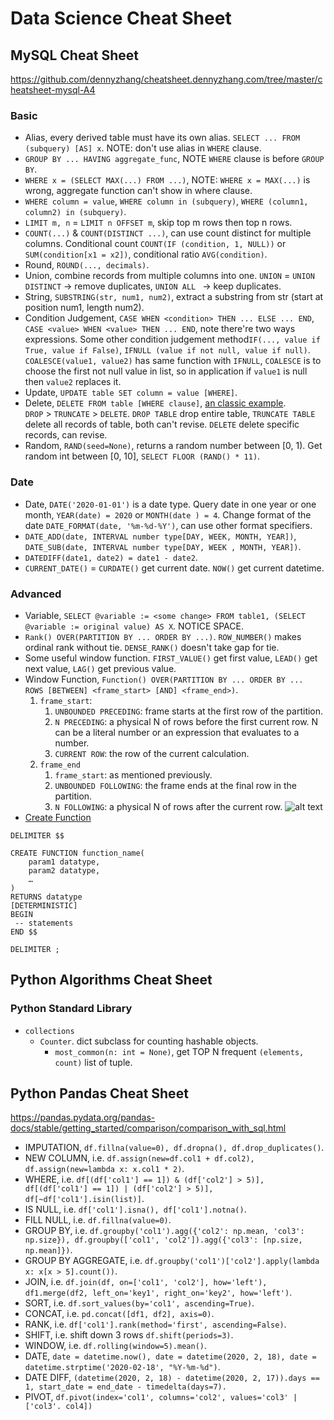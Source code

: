 # Data Science Cheat Sheet

## MySQL Cheat Sheet

https://github.com/dennyzhang/cheatsheet.dennyzhang.com/tree/master/cheatsheet-mysql-A4

### Basic
- Alias, every derived table must have its own alias. `SELECT ... FROM (subquery) [AS] x`. NOTE: don't use alias in
 `WHERE` clause.
- `GROUP BY ... HAVING aggregate_func`, NOTE `WHERE` clause is before `GROUP BY`.
- `WHERE x = (SELECT MAX(...) FROM ...)`, NOTE: `WHERE x = MAX(...)` is wrong, aggregate function can't show in where
 clause.
- `WHERE column = value`, `WHERE column in (subquery)`, `WHERE (column1, column2) in (subquery)`.
- `LIMIT m, n` = `LIMIT n OFFSET m`, skip top m rows then top n rows.
- `COUNT(...)` & `COUNT(DISTINCT ...)`, can use count distinct for multiple columns. Conditional count `COUNT(IF
(condition, 1, NULL))` or `SUM(condition[x1 = x2])`, conditional ratio `AVG(condition)`.
- Round, `ROUND(..., decimals)`.
- Union, combine records from multiple columns into one. `UNION` = `UNION DISTINCT` -> remove duplicates, `UNION ALL
` -> keep duplicates.
- String, `SUBSTRING(str, num1, num2)`, extract a substring from str (start at position num1, length num2).
- Condition Judgement, `CASE WHEN <condition> THEN ... ELSE ... END`, `CASE <value> WHEN <value> THEN ... END`, note
 there're two ways expressions. Some other condition judgement method`IF(..., value if True, value if False)`, `IFNULL
 (value if not null, value if null)`. `COALESCE(value1, value2)` has same function with `IFNULL`, `COALESCE` is to
  choose the first not null value in list, so in application if `value1` is null then `value2` replaces it.
- Update, `UPDATE table SET column = value [WHERE]`.
- Delete, `DELETE FROM table [WHERE clause]`, [an classic example](https://leetcode.com/problems/delete-duplicate-emails/).  
`DROP` > `TRUNCATE` > `DELETE`. `DROP TABLE` drop entire table, `TRUNCATE TABLE` delete all records of table, both
 can't revise. `DELETE` delete specific records, can revise.
- Random, `RAND(seed=None)`, returns a random number between [0, 1). Get random int between [0, 10], `SELECT FLOOR
(RAND() * 11)`.

### Date
- Date, `DATE('2020-01-01')` is a date type. Query date in one year or one month, `YEAR(date) = 2020` or `MONTH(date
) = 4`. Change format of the date `DATE_FORMAT(date, '%m-%d-%Y')`, can use other format specifiers.
- `DATE_ADD(date, INTERVAL number type[DAY, WEEK, MONTH, YEAR])`, `DATE_SUB(date, INTERVAL number type[DAY, WEEK
, MONTH, YEAR])`.
- `DATEDIFF(date1, date2) = date1 - date2`.
- `CURRENT_DATE()` = `CURDATE()` get current date. `NOW()` get current datetime.

### Advanced
- Variable, `SELECT @variable := <some change> FROM table1, (SELECT @variable := original value) AS X`. NOTICE SPACE.
- `Rank() OVER(PARTITION BY ... ORDER BY ...)`. `ROW_NUMBER()` makes ordinal rank without tie. `DENSE_RANK()` doesn't
 take gap for tie.
- Some useful window function. `FIRST_VALUE()` get first value, `LEAD()` get next value, `LAG()` get previous value.
- Window Function, `Function() OVER(PARTITION BY ... ORDER BY ... ROWS [BETWEEN] <frame_start> [AND] <frame_end>)`.
    1. `frame_start`: 
        1. `UNBOUNDED PRECEDING`: frame starts at the first row of the partition.
        2. `N PRECEDING`: a physical N of rows before the first current row. N can be a literal number or an
         expression that evaluates to a number.
        3. `CURRENT ROW`: the row of the current calculation.
    2. `frame_end`
        1. `frame_start`: as mentioned previously.
        2. `UNBOUNDED FOLLOWING`: the frame ends at the final row in the partition.
        3. `N FOLLOWING`: a physical N of rows after the current row.
![alt text](https://sp.mysqltutorial.org/wp-content/uploads/2018/09/mysql-window-functions-frame-clause-bound.png)
- [Create Function](https://www.mysqltutorial.org/mysql-stored-function/)
```
DELIMITER $$

CREATE FUNCTION function_name(
    param1 datatype,
    param2 datatype,
    …
)
RETURNS datatype
[DETERMINISTIC]
BEGIN
 -- statements
END $$

DELIMITER ;
```

## Python Algorithms Cheat Sheet

### Python Standard Library
- `collections`
    - `Counter`. dict subclass for counting hashable objects. 
        - `most_common(n: int = None)`, get TOP N frequent `(elements, count)` list of tuple.

        
## Python Pandas Cheat Sheet

https://pandas.pydata.org/pandas-docs/stable/getting_started/comparison/comparison_with_sql.html

- IMPUTATION, `df.fillna(value=0), df.dropna(), df.drop_duplicates()`.
- NEW COLUMN, i.e. `df.assign(new=df.col1 + df.col2), df.assign(new=lambda x: x.col1 * 2)`.
- WHERE, i.e. `df[(df['col1'] == 1]) & (df['col2'] > 5)], df[(df['col1'] == 1]) | (df['col2'] > 5)], df[~df['col1'].isin(list)]`.
- IS NULL, i.e. `df['col1'].isna(), df['col1'].notna()`.
- FILL NULL, i.e. `df.fillna(value=0)`.
- GROUP BY, i.e. `df.groupby('col1').agg({'col2': np.mean, 'col3': np.size}), df.groupby(['col1', 'col2']).agg({'col3': [np.size, np.mean]})`.
- GROUP BY AGGREGATE, i.e. `df.groupby('col1')['col2'].apply(lambda x: x[x > 5].count())`.
- JOIN, i.e. `df.join(df, on=['col1', 'col2'], how='left'), df1.merge(df2, left_on='key1', right_on='key2', how='left')`.
- SORT, i.e. `df.sort_values(by='col1', ascending=True)`.
- CONCAT, i.e. `pd.concat([df1, df2], axis=0)`.
- RANK, i.e. `df['col1'].rank(method='first', ascending=False)`.
- SHIFT, i.e. shift down 3 rows `df.shift(periods=3)`.
- WINDOW, i.e. `df.rolling(window=5).mean()`.
- DATE, `date = datetime.now(), date = datetime(2020, 2, 18), date = datetime.strptime('2020-02-18', "%Y-%m-%d")`.
- DATE DIFF, `(datetime(2020, 2, 18) - datetime(2020, 2, 17)).days == 1, start_date = end_date - timedelta(days=7).`
- PIVOT, `df.pivot(index='col1', columns='col2', values='col3' | ['col3'. col4])`
